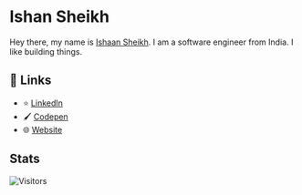 # Ishan Sheikh

Hey there, my name is [Ishaan Sheikh](https://frikishaan.com). I am a software engineer from India. I like building things.

<!-- ## 📕 Latest Blogs -->

<!-- BLOG-POST-LIST:START -->

<!-- BLOG-POST-LIST:END -->

## 🔗 Links
<!-- - 🐦 [Twitter](https://twitter.com/imishaan005) -->
- ⭐ [LinkedIn](https://www.linkedin.com/in/ishaan-s/)
- 🖌 [Codepen](https://codepen.io/sheikh_ishaan/)
- 🌐 [Website](https://frikishaan.com)

## Stats

![Visitors](https://api.visitorbadge.io/api/combined?path=https%3A%2F%2Fgithub.com%2Fsheikh005&label=Visitors&labelColor=%231abc9c&countColor=%23697689&style=flat-square)
